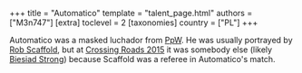+++
title = "Automatico"
template = "talent_page.html"
authors = ["M3n747"]
[extra]
toclevel = 2
[taxonomies]
country = ["PL"]
+++

Automatico was a masked luchador from [PpW](@/o/ppw.md). He was usually portrayed by [Rob Scaffold](@/w/rob-scaffold.md), but at [Crossing Roads 2015](@/e/ppw/2015-08-31-ppw-crossing-roads-2015.md) it was somebody else (likely [Biesiad Strong](@/w/biesiad.md)) because Scaffold was a referee in Automatico's match.
